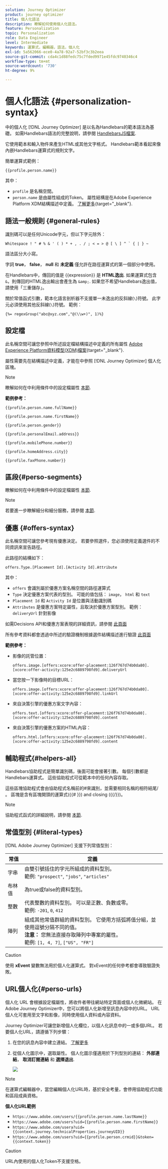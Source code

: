 ```yaml
---
solution: Journey Optimizer
product: journey optimizer
title: 個人化語法
description: 瞭解如何使用個人化語法。
feature: Personalization
topic: Personalization
role: Data Engineer
level: Intermediate
keywords: 運算式，編輯器，語法，個人化
exl-id: 5a562066-ece0-4a78-92a7-52bf3c3b2eea
source-git-commit: cda4c1d88fedc75c7fded9971e45fdc9740346c4
workflow-type: tm+mt
source-wordcount: '730'
ht-degree: 9%

---
```


# 個人化語法 {#personalization-syntax}

中的個人化 [!DNL Journey Optimizer] 是以名為Handlebars的範本語法為基礎。
如需Handlebars語法的完整說明，請參閱 [HandlebarsJS檔案](https://handlebarsjs.com/).

它使用範本和輸入物件來產生HTML或其他文字格式。 Handlebars範本看起來像內嵌Handlebars運算式的規則文字。

簡單運算式範例：

`{{profile.person.name}}`

其中：

* `profile` 是名稱空間。
* `person.name` 是由屬性組成的Token。 屬性結構是在Adobe Experience Platform XDM結構描述中定義。 [了解更多](https://experienceleague.adobe.com/docs/experience-platform/xdm/home.html?lang=zh-Hant){target="_blank"}.

## 語法一般規則 {#general-rules}

識別碼可以是任何Unicode字元，但以下字元除外：

```
Whitespace ! " # % & ' ( ) * + , . / ; < = > @ [ \ ] ^ ` { | } ~
```

語法區分大小寫。

字詞 **true**， **false**， **null** 和 **未定義** 僅允許在路徑運算式的第一個部分中使用。

在Handlebars中，傳回的值是 {{expression}} 是 **HTML逸出**. 如果運算式包含 `&`，則傳回的HTML逸出輸出會產生為 `&amp;`. 如果您不希望Handlebars逸出值，請使用「三重儲存」。

關於常值函式引數，範本化語言剖析器不支援單一未逸出的反斜線(`\`)符號。 此字元必須使用其他反斜線(`\`)符號。 範例：

`{%= regexGroup("abc@xyz.com","@(\\w+)", 1)%}`

## 設定檔

此名稱空間可讓您參照中所述設定檔結構描述中定義的所有屬性 [Adobe Experience Platform資料模型(XDM)檔案](https://experienceleague.adobe.com/docs/experience-platform/xdm/home.html?lang=zh-Hant){target="_blank"}.

屬性需要先在結構描述中定義，才能在中參照 [!DNL Journey Optimizer] 個人化區塊。

>[!NOTE]
>
>瞭解如何在中利用條件中的設定檔屬性 [本節](functions/helpers.md#if-function).

**範例參考：**

`{{profile.person.name.fullName}}`

`{{profile.person.name.firstName}}`

`{{profile.person.gender}}`

`{{profile.personalEmail.address}}`

`{{profile.mobilePhone.number}}`

`{{profile.homeAddress.city}}`

`{{profile.faxPhone.number}}`

## 區段{#perso-segments}

瞭解如何在中利用條件中的設定檔屬性 [本節](functions/helpers.md#if-function).

>[!NOTE]
>若要進一步瞭解細分和細分服務，請參閱 [本節](../segment/about-segments.md).

## 優惠 {#offers-syntax}

此名稱空間可讓您參考現有優惠決定。
若要參照選件，您必須使用定義選件的不同資訊來宣告路徑。

此路徑的結構如下：

`offers.Type.[Placement Id].[Activity Id].Attribute`

其中：

* `offers` 會識別屬於優惠方案名稱空間的路徑運算式
* `Type`  決定優惠方案代表的型別。 可能的值包括： `image`， `html` 和 `text`
* `Placement Id` 和 `Activity Id` 是位置與活動識別碼
* `Attributes` 是優惠方案特定屬性，且取決於優惠方案型別。 範例： `deliveryUrl` 針對影像

如需Decisions API和優惠方案表現的詳細資訊，請參閱 [此頁面](../offers/api-reference/offer-delivery-api/decisioning-api.md)

所有參考資料都會透過中所述的驗證機制根據選件結構描述進行驗證 [此頁面](personalization-validation.md)

**範例參考：**

* 影像的託管位置：

   `offers.image.[offers:xcore:offer-placement:126f767d74b0da80].[xcore:offer-activity:125e2c6889798fd9].deliveryUrl`

* 當您按一下影像時的目標URL：

   `offers.image.[offers:xcore:offer-placement:126f767d74b0da80].[xcore:offer-activity:125e2c6889798fd9].linkUrl`

* 來自決策引擎的優惠方案文字內容：

   `offers.text.[offers:xcore:offer-placement:126f767d74b0da80].[xcore:offer-activity:125e2c6889798fd9].content`

* 來自決策引擎的優惠方案的HTML內容：

   `offers.html.[offers:xcore:offer-placement:126f767d74b0da80].[xcore:offer-activity:125e2c6889798fd9].content`


## 輔助程式{#helpers-all}

Handlebars協助程式是簡單識別碼，後面可能會接著引數。
每個引數都是Handlebars運算式。 這些協助程式可從範本中的任何內容存取。

這些區塊協助程式會由協助程式名稱前的#來識別，並需要相同名稱的相符結尾/ 。
區塊是含有區塊開頭的運算式({{# }}) and closing ({{/}})。


>[!NOTE]
>
>協助程式函式的詳細說明，請參閱 [本節](functions/helpers.md).

## 常值型別 {#literal-types}

[!DNL Adobe Journey Optimizer] 支援下列常值型別：

| 常值 | 定義 |
| ------- | ---------- |
| 字串 | 由雙引號括住的字元所組成的資料型別。 <br>範例: `"prospect"`, `"jobs"`, `"articles"` |
| 布林值 | 為true或false的資料型別。 |
| 整數 | 代表整數的資料型別。 可以是正數、負數或零。 <br>範例: `-201`, `0`, `412` |
| 陣列 | 組成其他常值群組的資料型別。 它使用方括弧將值分組，並使用逗號分隔不同的值。 <br> **注意：** 您無法直接存取陣列中專案的屬性。 <br> 範例: `[1, 4, 7]`, `["US", "FR"]` |

>[!CAUTION]
>
>使用 **xEvent** 變數無法用於個人化運算式。 對xEvent的任何參考都會導致驗證失敗。

## URL個人化{#perso-urls}

個人化 URL 會根據設定檔屬性，將收件者帶往網站特定頁面或個人化微網站。 在Adobe Journey Optimizer中，您可以將個人化新增至訊息內容中的URL。 URL 個人化可套用至文字和影像，同時使用個人資料或內容資料。

Journey Optimizer可讓您新增個人化欄位，以個人化訊息中的一或多個URL。 若要個人化URL，請遵循下列步驟：

1. 在您的訊息內容中建立連結。 [了解更多](../email/message-tracking.md#insert-links)
1. 從個人化圖示中，選取屬性。 個人化圖示僅適用於下列型別的連結： **外部連結**， **取消訂閱連結** 和 **選擇退出**.

   ![](assets/perso-url.png)

>[!NOTE]
>
>在運算式編輯器中，當您編輯個人化URL時，基於安全考量，會停用協助程式功能和區段成員資格。

**個人化URL範例**

* `https://www.adobe.com/users/{{profile.person.name.lastName}}`
* `https://www.adobe.com/users?uid={{profile.person.name.firstName}}`
* `https://www.adobe.com/usera?uid={{context.journey.technicalProperties.journeyUID}}`
* `https://www.adobe.com/users?uid={{profile.person.crmid}}&token={{context.token}}`

>[!CAUTION]
>
>URL內使用的個人化Token不支援空格。
